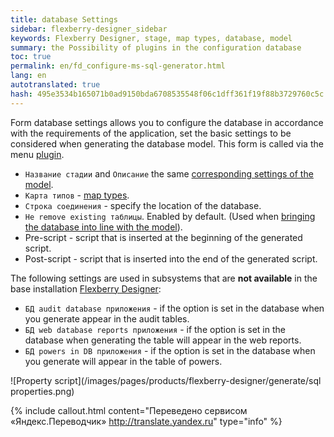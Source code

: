 ```yaml
---
title: database Settings
sidebar: flexberry-designer_sidebar
keywords: Flexberry Designer, stage, map types, database, model
summary: the Possibility of plugins in the configuration database
toc: true
permalink: en/fd_configure-ms-sql-generator.html
lang: en
autotranslated: true
hash: 495e3534b165071b0ad9150bda6708535548f06c1dff361f19f88b3729760c5c
---
```


Form database settings allows you to configure the database in accordance with the requirements of the application, set the basic settings to be considered when generating the database model. This form is called via the menu [plugin](fo_orm-case-plugin.html).

* `Название стадии` and `Описание` the same [corresponding settings of the model](fd_project-customization.html).
* `Карта типов` - [map types](fd_types-map.html).
* `Строка соединения` - specify the location of the database.
* `Не remove existing таблицы`. Enabled by default. (Used when [bringing the database into line with the model](fd_matching-db.html)).
* Pre-script - script that is inserted at the beginning of the generated script.
* Post-script - script that is inserted into the end of the generated script.

The following settings are used in subsystems that are __not available__ in the base installation [Flexberry Designer](fd_flexberry-designer.html):

* `БД audit database приложения` - if the option is set in the database when you generate appear in the audit tables.
* `БД web database reports приложения` - if the option is set in the database when generating the table will appear in the web reports.
* `БД powers in DB приложения` - if the option is set in the database when you generate will appear in the table of powers.

![Property script](/images/pages/products/flexberry-designer/generate/sql properties.png)



{% include callout.html content="Переведено сервисом «Яндекс.Переводчик» <http://translate.yandex.ru>" type="info" %}